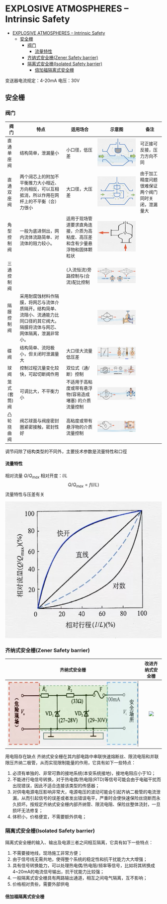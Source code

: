 # EXPLOSIVE ATMOSPHERES – Intrinsic Safety

- [EXPLOSIVE ATMOSPHERES – Intrinsic Safety](#explosive-atmospheres--intrinsic-safety)
  - [安全栅](#安全栅)
    - [阀门](#阀门)
      - [流量特性](#流量特性)
    - [齐纳式安全栅(Zener Safety barrier)](#齐纳式安全栅zener-safety-barrier)
    - [隔离式安全栅(Isolated Safety barrier)](#隔离式安全栅isolated-safety-barrier)
      - [倍加福隔离式安全栅](#倍加福隔离式安全栅)



变送器电流规定：4-20mA
电压：30V

## 安全栅

### 阀门
| 阀门 | 特点 | 适用场合 | 示意图 | 备注 |
|---|---|---|---|---|
| 直通单座阀 | 结构简单，泄漏量小  |  小口径，低压差 | ![](src/img/直通单座阀示意图.png)  |  可正接可反接，压力方向不同 |
| 直通双座阀 | 两个阔芯上的附加不平衡推力大小相近、方向相反，可以互相抵消，所以作用在网杆上的不平衡（合）力很小  |  大口径，大压差 |   ![](src/img/直通双座阀示意图.png) | 由于加工精度问题很难保证两个阀门同时关闭，泄漏量大|
| 角型控制阀 | 一般为底进侧出，网内流体流路简单、对流体的阻力较小。  | 适用于现场管道要求直角连接，介质为高粘度、高压差和含有少量悬浮物和固体颗粒状 |  ![](src/img/角型控制阀示意图.png) |   |
| 三通控制阀 |   | (入流恒流)旁路控制与(合流)配比控制  | ![](src/img/三通控制阀示意图.png)  |   |
| 隔膜控制阀 | 采用耐腐蚀材料作隔膜，将网芯与流体介质隔开。结构简单、流阻小、流通能力比同口径的其它阀大。隔膜将流体与网芯、网体隔离，泄漏非常小。|   | ![](src/img/隔膜阀示意图.png)  |   |
| 碟阀 |  结构简单、流阳极小，但关闭时泄漏量大 | 大口径大流量低压差 | ![](src/img/碟阀示意图.png)  |   |
| 球阀 | 控制过程沆量变化较快，可起切断阀作用 | 双位式（通/断）控制 | ![](src/img/球阀示意图.png) |   |
|  笼式(套筒)阀 | 可调比大，不平衡力小 | 不适用于高粘度或带有悬浮物(容易造成堵塞) 的介质流量控制 | ![](src/img/龙氏阀示意图.png) |   |
| 凸轮挠曲阀 | 阀芯球面与阀座密封圈紧密接触，密封性好 | 高粘度或带有悬浮物的介质流量控制 | ![](src/img/凸轮挠曲阀示意图.png) |   |

调节闷除了结构类型的不同外，主要技术参数是流量特性和口徑

#### 流量特性
相对流量 $Q/Q_{max}$ 
相对开度：$l/L$
$$ Q/Q_{max}=f(l/L)$$ 
流量特性与压差有关

![](src/img/理想阀门三种类型.png)

### 齐纳式安全栅(Zener Safety barrier)
| 齐纳式安全栅  | 改进齐纳式安全栅 |
|:-:|:-:|
|![](src/img/齐纳式安全栅.png) | ![](src/img/2023-06-02-10-25-45.png)|
用电阻存在缺点
齐纳式安全栅在其内部电路中串联快速熔断丝、限流电阻和并联限压齐纳二极管，从而实现限制能量的作用，它具有如下一些特点：
1. 必须有单独的、非常可靠的接地系统(本安系统接地)，接地电阻应小于1Ω；
2. 不能进行电信号转换，对于热电偶/热电阻(RTD)等信号可能会由于电磁干扰而出现错误，因此不适合连接该类型的传感器；
3. 对供电电源电压影响非常大，电源电压的波动可能会引起齐纳二极管的电流泄漏，从而引起信号的误差或者发出错误电平，严重时会使快速保险丝烧断而永久损坏。按规定齐纳式安全栅内部齐纳管、限流电阻、保险丝整体浇封，一旦损坏无法修复；
4. 体积小，价格便宜，不需要额外供电；

### 隔离式安全栅(Isolated Safety barrier)

隔离式安全栅的输入、输出及电源三者之间相互隔离，它具有如下一些特点：
1. 不需要接地线，现场施工非常方便；
2. 由于信号线无需共地，使得整个系统的稳定性和抗干扰能力大大增强；
3. 具有信号转换能力，可以处理热电偶/热电阻/频率等信号，比如将其转换成4~20mA的电流信号输出，抗干扰能力比较强；
4. 一般隔离式安全栅具有两路输出通道，相互之间电气隔离，互不影响；
5. 价格相对贵些，需要外部供电

#### 倍加福隔离式安全栅
